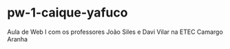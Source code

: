 # pw-1-caique-yafuco
Aula de Web I com os professores João Siles e Davi Vilar na ETEC Camargo Aranha
